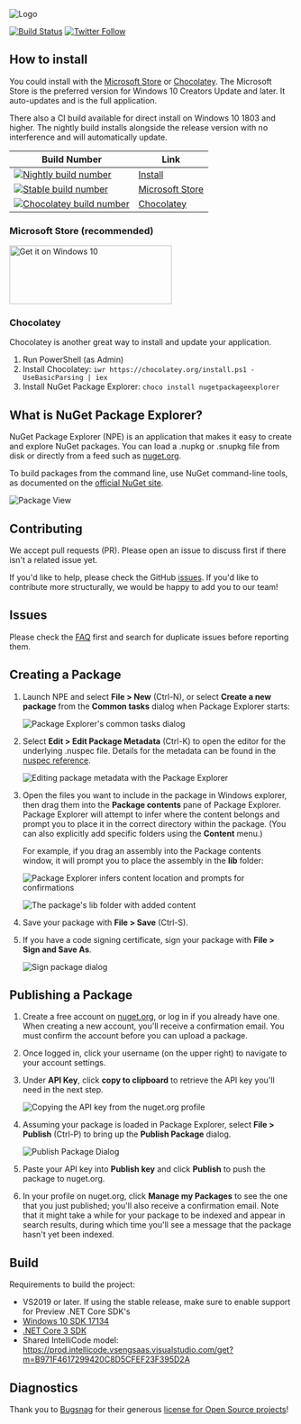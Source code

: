 ![Logo](images/npe-logo.png)

[![Build Status](https://dev.azure.com/onovotny/GitBuilds/_apis/build/status/NuGet%20Package%20Explorer/NuGet%20Package%20Explorer%20CI?branchName=master)](https://dev.azure.com/onovotny/GitBuilds/_build/latest?definitionId=16)
[![Twitter Follow](https://img.shields.io/twitter/follow/NuGetPE.svg?style=social?maxAge=2592000)](https://twitter.com/NuGetPE)

## How to install

You could install with the [Microsoft Store](https://www.microsoft.com/store/apps/9wzdncrdmdm3) or [Chocolatey](https://chocolatey.org/packages/NugetPackageExplorer). The Microsoft Store is the preferred version for Windows 10 Creators Update and later. It auto-updates and is the full application.

There also a CI build available for direct install on Windows 10 1803 and higher. The nightly build installs alongside
the release version with no interference and will automatically update.

| Build Number | Link |
| ------------ | ---- |
| [![Nightly build number](https://nugetpackageexplorer.blob.core.windows.net/nightly/ci_badge.svg)](https://nugetpackageexplorer.blob.core.windows.net/nightly/install.html)| [Install](https://nugetpackageexplorer.blob.core.windows.net/nightly/install.html)
| [![Stable build number](https://nugetpackageexplorer.blob.core.windows.net/store/stable_badge.svg)](https://www.microsoft.com/store/apps/9wzdncrdmdm3) | [Microsoft Store](https://www.microsoft.com/store/apps/9wzdncrdmdm3) |
| [![Chocolatey build number](https://img.shields.io/chocolatey/v/NugetPackageExplorer.svg)](https://chocolatey.org/packages/NugetPackageExplorer) | [Chocolatey](https://chocolatey.org/packages/NugetPackageExplorer) |

### Microsoft Store (recommended)

<a href="https://www.microsoft.com/store/apps/9wzdncrdmdm3?ocid=badge"><img height="104" width="288" src="https://assets.windowsphone.com/f2f77ec7-9ba9-4850-9ebe-77e366d08adc/English_Get_it_Win_10_InvariantCulture_Default.png" alt="Get it on Windows 10"></a>

### Chocolatey

Chocolatey is another great way to install and update your application.

1. Run PowerShell (as Admin)
2. Install Chocolatey: `iwr https://chocolatey.org/install.ps1 -UseBasicParsing | iex`
3. Install NuGet Package Explorer: `choco install nugetpackageexplorer`

## What is NuGet Package Explorer?

NuGet Package Explorer (NPE) is an application that makes it easy to create and explore NuGet packages. You can load a .nupkg or .snupkg file from disk or directly from a feed such as [nuget.org](https://www.nuget.org/).

To build packages from the command line, use NuGet command-line tools, as documented on the [official NuGet site](https://docs.nuget.org/ndocs/create-packages/creating-a-package).

![Package View](images/screenshots/PackageView.png)

## Contributing

We accept pull requests (PR). Please open an issue to discuss first if there isn't a related issue yet.

If you'd like to help, please check the GitHub [issues](https://github.com/NuGetPackageExplorer/NuGetPackageExplorer/issues). If you'd like to contribute more structurally, we would be happy to add you to our team!

## Issues

Please check the [FAQ](https://github.com/NuGetPackageExplorer/NuGetPackageExplorer/wiki) first and search for duplicate issues before reporting them. 

## Creating a Package

1. Launch NPE and select **File > New** (Ctrl-N), or select **Create a new package** from the **Common tasks** dialog when Package Explorer starts:

	![Package Explorer's common tasks dialog](images/screenshots/CommonTasks.png)

2. Select **Edit > Edit Package Metadata** (Ctrl-K) to open the editor for the underlying .nuspec file. Details for the metadata can be found in the [nuspec reference](https://docs.nuget.org/ndocs/schema/nuspec).

	![Editing package metadata with the Package Explorer](images/screenshots/EditMetadata.png)

3. Open the files you want to include in the package in Windows explorer, then drag them into the **Package contents** pane of Package Explorer. Package Explorer will attempt to infer where the content belongs and prompt you to place it in the correct directory within the package. (You can also explicitly add specific folders using the **Content** menu.)

	For example, if you drag an assembly into the Package contents window, it will prompt you to place the assembly in the **lib** folder:

	![Package Explorer infers content location and prompts for confirmations](https://cloud.githubusercontent.com/assets/1339874/19167427/88c80fc0-8bc0-11e6-8d39-cc6e04024013.png)

	![The package's lib folder with added content](images/screenshots/PackageWithLibFolder.png)


4. Save your package with **File > Save** (Ctrl-S).
5. If you have a code signing certificate, sign your package with **File > Sign and Save As**.
 
	![Sign package dialog](images/screenshots/SignPackage.png)

## Publishing a Package

1. Create a free account on [nuget.org](http://nuget.org/), or log in if you already have one. When creating a new account, you'll receive a confirmation email. You must confirm the account before you can upload a package.

2. Once logged in, click your username (on the upper right) to navigate to your account settings.

3. Under **API Key**, click **copy to clipboard** to retrieve the API key you'll need in the next step.

      ![Copying the API key from the nuget.org profile](https://cloud.githubusercontent.com/assets/1339874/19167409/6fd8d238-8bc0-11e6-86b4-49af64483d78.png)

4. Assuming your package is loaded in Package Explorer, select **File > Publish** (Ctrl-P) to bring up the **Publish Package** dialog.

	![Publish Package Dialog](images/screenshots/PublishDialog.png)

5. Paste your API key into **Publish key** and click **Publish** to push the package to nuget.org.

6. In your profile on nuget.org, click **Manage my Packages** to see the one that you just published; you'll also receive a confirmation email. Note that it might take a while for your package to be indexed and appear in search results, during which time you'll see a message that the package hasn't yet been indexed.

## Build

Requirements to build the project:

- VS2019 or later. If using the stable release, make sure to enable support for Preview .NET Core SDK's
- [Windows 10 SDK 17134](https://developer.microsoft.com/en-US/windows/downloads/windows-10-sdk)
- [.NET Core 3 SDK](https://github.com/dotnet/core-sdk)
- Shared IntelliCode model: https://prod.intellicode.vsengsaas.visualstudio.com/get?m=B971F4617299420C8D5CFEF23F395D2A

## Diagnostics

Thank you to [Bugsnag](https://www.bugsnag.com/) for their generous [license for Open Source projects](https://www.bugsnag.com/open-source/)!
